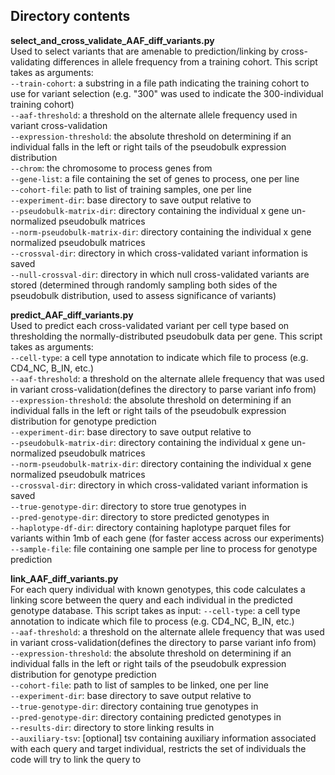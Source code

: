 ## Directory contents


**select_and_cross_validate_AAF_diff_variants.py** </br>
Used to select variants that are amenable to prediction/linking by cross-validating differences in allele frequency from a training cohort. This script takes as arguments: </br>
`--train-cohort`: a substring in a file path indicating the training cohort to use for variant selection (e.g. "300" was used to indicate the 300-individual training cohort) </br>
`--aaf-threshold`: a threshold on the alternate allele frequency used in variant cross-validation </br>
`--expression-threshold`: the absolute threshold on determining if an individual falls in the left or right tails of the pseudobulk expression distribution </br>
`--chrom`: the chromosome to process genes from</br>
`--gene-list`: a file containing the set of genes to process, one per line</br>
`--cohort-file`: path to list of training samples, one per line</br>
`--experiment-dir`: base directory to save output relative to</br>
`--pseudobulk-matrix-dir`: directory containing the individual x gene un-normalized pseudobulk matrices</br>
`--norm-pseudobulk-matrix-dir`: directory containing the individual x gene normalized pseudobulk matrices</br>
`--crossval-dir`: directory in which cross-validated variant information is saved</br>
`--null-crossval-dir`: directory in which null cross-validated variants are stored (determined through randomly sampling both sides of the pseudobulk distribution, used to assess significance of variants)</br>


**predict_AAF_diff_variants.py** </br>
Used to predict each cross-validated variant per cell type based on thresholding the normally-distributed pseudobulk data per gene. This script takes as arguments: </br>
`--cell-type`: a cell type annotation to indicate which file to process (e.g. CD4_NC, B_IN, etc.)</br>
`--aaf-threshold`: a threshold on the alternate allele frequency that was used in variant cross-validation(defines the directory to parse variant info from) </br>
`--expression-threshold`: the absolute threshold on determining if an individual falls in the left or right tails of the pseudobulk expression distribution for genotype prediction </br>
`--experiment-dir`: base directory to save output relative to</br>
`--pseudobulk-matrix-dir`: directory containing the individual x gene un-normalized pseudobulk matrices</br>
`--norm-pseudobulk-matrix-dir`: directory containing the individual x gene normalized pseudobulk matrices</br>
`--crossval-dir`: directory in which cross-validated variant information is saved</br>
`--true-genotype-dir`: directory to store true genotypes in</br>
`--pred-genotype-dir`: directory to store predicted genotypes in</br>
`--haplotype-df-dir`: directory containing haplotype parquet files for variants within 1mb of each gene (for faster access across our experiments)</br>
`--sample-file`: file containing one sample per line to process for genotype prediction</br>


**link_AAF_diff_variants.py** </br>
For each query individual with known genotypes, this code calculates a linking score between the query and each individual in the predicted genotype database. This script takes as input:
`--cell-type`: a cell type annotation to indicate which file to process (e.g. CD4_NC, B_IN, etc.)</br>
`--aaf-threshold`: a threshold on the alternate allele frequency that was used in variant cross-validation(defines the directory to parse variant info from) </br>
`--expression-threshold`: the absolute threshold on determining if an individual falls in the left or right tails of the pseudobulk expression distribution for genotype prediction </br>
`--cohort-file`: path to list of samples to be linked, one per line</br>
`--experiment-dir`: base directory to save output relative to</br>
`--true-genotype-dir`: directory containing true genotypes in</br>
`--pred-genotype-dir`: directory containing predicted genotypes in</br>
`--results-dir`: directory to store linking results in</br>
`--auxiliary-tsv`: [optional] tsv containing auxiliary information associated with each query and target individual, restricts the set of individuals the code will try to link the query to
